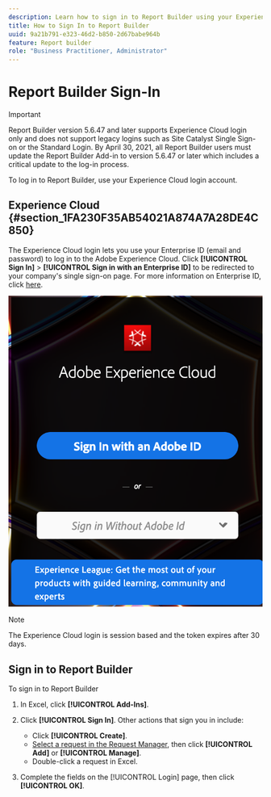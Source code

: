 ```yaml
---
description: Learn how to sign in to Report Builder using your Experience Cloud login account.
title: How to Sign In to Report Builder
uuid: 9a21b791-e323-46d2-b850-2d67babe964b
feature: Report builder
role: "Business Practitioner, Administrator"
---
```


# Report Builder Sign-In

>[!IMPORTANT]
>
>Report Builder version 5.6.47 and later supports Experience Cloud login only and does not support legacy logins such as Site Catalyst Single Sign-on or the Standard Login. By April 30, 2021, all Report Builder users must update the Report Builder Add-in to version 5.6.47 or later which includes a critical update to the log-in process.

To log in to Report Builder, use your Experience Cloud login account.

## Experience Cloud {#section_1FA230F35AB54021A874A7A28DE4C850}

The Experience Cloud login lets you use your Enterprise ID (email and password) to log in to the Adobe Experience Cloud. Click **[!UICONTROL Sign In]** > **[!UICONTROL Sign in with an Enterprise ID]** to be redirected to your company's single sign-on page. For more information on Enterprise ID, click [here](https://helpx.adobe.com/enterprise/kb/enterprise-id-faq.html#whatis).

![](assets/adobe_id_login.png)

>[!NOTE]
>
>The Experience Cloud login is session based and the token expires after 30 days.

## Sign in to Report Builder

To sign in to Report Builder

1. In Excel, click **[!UICONTROL Add-Ins]**.
1. Click **[!UICONTROL Sign In]**. Other actions that sign you in include:

    * Click **[!UICONTROL Create]**.
    * [Select a request in the Request Manager](/help/analyze/report-builder/manage-requests/r-arb-manage-requests.md), then click **[!UICONTROL Add]** or **[!UICONTROL Manage]**.
    * Double-click a request in Excel.

1. Complete the fields on the [!UICONTROL Login] page, then click **[!UICONTROL OK]**.

